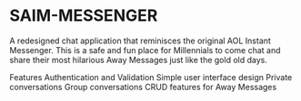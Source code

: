 # SAIM-MESSENGER

A redesigned chat application that reminisces the original AOL Instant Messenger.  This is a safe and fun place for Millennials to come chat and share their most hilarious Away Messages just like the gold old days. 

Features
Authentication and Validation
Simple user interface design
Private conversations
Group conversations
CRUD features for Away Messages
